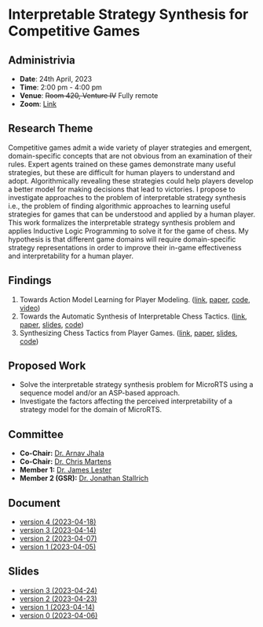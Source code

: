 # Interpretable Strategy Synthesis for Competitive Games

## Administrivia

- **Date**: 24th April, 2023
- **Time**: 2:00 pm - 4:00 pm
- **Venue**: ~~Room 420, Venture IV~~ Fully remote
- **Zoom**: [Link](https://ncsu.zoom.us/j/99342960109?pwd=YTRTdWloV0ZsaUpwQWFLQTE2SkRwQT09)

## Research Theme

Competitive games admit a wide variety of player strategies and emergent, domain-specific concepts that are not obvious
from an examination of their rules. Expert agents trained on these games demonstrate many useful strategies, but these
are difficult for human players to understand and adopt. Algorithmically revealing these strategies could help players
develop a better model for making decisions that lead to victories. I propose to investigate approaches to the problem
of interpretable strategy synthesis i.e., the problem of finding algorithmic approaches to learning useful strategies
for games that can be understood and applied by a human player. This work formalizes the interpretable strategy
synthesis problem and applies Inductive Logic Programming to solve it for the game of chess. My hypothesis is that
different game domains will require domain-specific strategy representations in order to improve their in-game
effectiveness and interpretability for a human player.


## Findings

1. Towards Action Model Learning for Player Modeling. ([link](https://www.aaai.org/ojs/index.php/AIIDE/article/view/7436), [paper](https://abhijeetkrishnan.me/assets/docs/AML_for_Player_Modeling.pdf), [code](https://github.com/AbhijeetKrishnan/aml-for-player-modeling), [video](https://youtu.be/N2rfOBfT-ZE))
2. Towards the Automatic Synthesis of Interpretable Chess Tactics. ([link](https://sites.google.com/view/eaai-ws-2022/program), [paper](https://abhijeetkrishnan.me/assets/docs/Interpretable_Chess_Tactics.pdf), [slides](https://abhijeetkrishnan.me/assets/docs/EAAI_22_Presentation.pdf), [code](https://github.com/AbhijeetKrishnan/tactics))
3. Synthesizing Chess Tactics from Player Games. ([link](https://skatgame.net/mburo/aiide22ws/), [paper](https://abhijeetkrishnan.me/assets/docs/AIIDE_22_Paper_Synthesizing_Chess_Tactics_from_Player_Games.pdf), [slides](https://abhijeetkrishnan.me/assets/docs/AIIDE_22_SG_Presentation.pdf), [code](https://github.com/AbhijeetKrishnan/interpretable-chess-tactics/releases/tag/v1.0))

## Proposed Work

- Solve the interpretable strategy synthesis problem for MicroRTS using a sequence model and/or an ASP-based approach.
- Investigate the factors affecting the perceived interpretability of a strategy model for the domain of MicroRTS.

## Committee
- **Co-Chair:** [Dr. Arnav Jhala](https://www.csc.ncsu.edu/people/ahjhala)
- **Co-Chair:** [Dr. Chris Martens](https://www.convivial.tools/)
- **Member 1:** [Dr. James Lester](https://www.intellimedia.ncsu.edu/people/lester/)
- **Member 2 (GSR):** [Dr. Jonathan Stallrich](https://jonstallrich.com/)

## Document
- [version 4 (2023-04-18)](/prelim/AbhijeetKrishnan-thesis-proposal-v4.pdf)
- [version 3 (2023-04-14)](/prelim/AbhijeetKrishnan-thesis-proposal-v3.pdf)
- [version 2 (2023-04-07)](/prelim/AbhijeetKrishnan-thesis-proposal-v2.pdf)
- [version 1 (2023-04-05)](/prelim/AbhijeetKrishnan-thesis-proposal-v1.pdf)

## Slides

- [version 3 (2023-04-24)](/prelim/main-v4.pdf)
- [version 2 (2023-04-23)](/prelim/main-v3.pdf)
- [version 1 (2023-04-14)](/prelim/main-v2.pdf)
- [version 0 (2023-04-06)](/prelim/main-v1.pdf)

